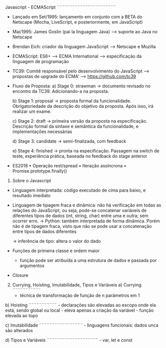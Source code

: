 Javascript - ECMAScript
¨¨¨¨¨¨¨¨¨¨¨¨¨¨¨¨¨¨¨¨¨¨¨

- Lançado em Set/1995: lançamento em conjunto com a BETA do Netscape (Mocha, LiveScript, e posteriormente, em JavaScript)

- Mai/1995: James Goslin (pai la linguagem Java)
    --> suporte ao Java no Netscape

- Brendan Eich: criador da linguagem JavaScript
    --> Netscape e Mozilla

- ECMAScript: ES6+
    --> ECMA International
    --> especificação da linguagem de programação

- TC39: Comitê responsável pelo desenvolvimento do JavaScript
    --> propostas de upgrade do ECMA'
    --> https://github.com/tc39

- Fluxo de Proposta:
    a) Stage 0: strawman -> documento revisado no encontro da TC39. Adicionando-a na proposta.

    b) Stage 1: proposal -> proposta formal da funcionalidade.
    Obrigatoriedade da descrição do objetivo da proposta. Após isso, irá realizar um exame.

    c) Stage 2: draft -> primeira versão da proposta na especificação. Descrição formal da sintaxe e semântica da funcionalidade, e implementações necessárias

    d) Stage 3: candidate -> semi-finalizada, com feedback

    e) Stage 4: finished -> pronta na especificação. Passagem na switch de teste, experiência prática, baseada no feedback do stage anterior

- ES2018
    • Operação rest/spread
    • Iteração assíncrona
    • Promise.prototype.finally()

1) Sobre o Javascript
- Linguagem interpretada: código executado de cima para baixo, e resultado imediato

- Linguagem de tipagem fraca e dinâmica: não há verificação em todas as relações do JavaScript, ou seja, pode-se concatenar variáveis de diferentes tipos de dados (int, string, char) entre uma e outra; sem ocorrer erro.
    -> Python: também interpretada de forma dinâmica. Porém não é de tipagem fraca, visto que não se pode usar a concatenação entre tipos de dados diferentes

    -> inferência de tipo: altera o valor do dado

- Funções de primeira classe e ordem maior
    - função pode ser atribuída a uma estrutura de dados e passada por argumentos

- Closure


2) Currying, Hoisting, Imutabilidade, Tipos e Variáveis
a) Currying
¨¨¨¨¨¨¨¨¨¨¨
    - técnica de transformação de função de n parâmetros em 1


b) Hoisting
¨¨¨¨¨¨¨¨¨¨¨
    - declarações são elevadas ao escopo onde ela está, sendo global ou local
    - eleva apenas a criação da variável
    - função elevada ao topo

c) Imutabilidade
¨¨¨¨¨¨¨¨¨¨¨¨¨¨¨¨¨
    - linguagens funcionais: dados unca são alterados
    
d) Tipos e Variáveis
¨¨¨¨¨¨¨¨¨¨¨¨¨¨¨¨¨¨¨¨
    - var, let e const


